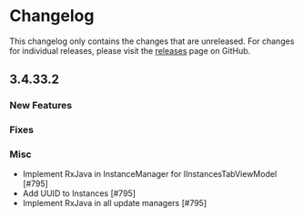 # Changelog

This changelog only contains the changes that are unreleased. For changes for individual releases, please visit the
[releases](https://github.com/ATLauncher/ATLauncher/releases) page on GitHub.

## 3.4.33.2

### New Features

### Fixes

### Misc
- Implement RxJava in InstanceManager for IInstancesTabViewModel [#795]
- Add UUID to Instances [#795]
- Implement RxJava in all update managers [#795]